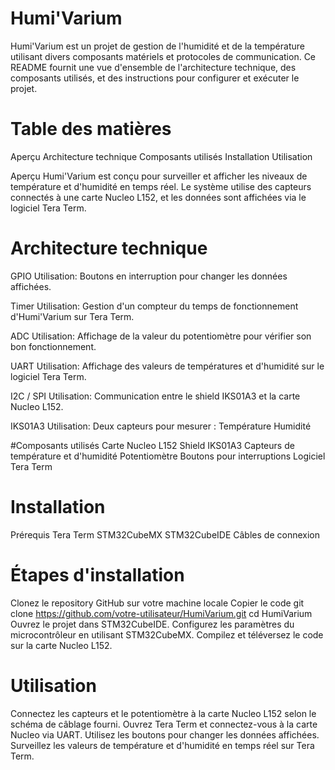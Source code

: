 # Humi'Varium
Humi'Varium est un projet de gestion de l'humidité et de la température utilisant divers composants matériels et protocoles de communication. Ce README fournit une vue d'ensemble de l'architecture technique, des composants utilisés, et des instructions pour configurer et exécuter le projet.

# Table des matières
Aperçu
Architecture technique
Composants utilisés
Installation
Utilisation

Aperçu
Humi'Varium est conçu pour surveiller et afficher les niveaux de température et d'humidité en temps réel. Le système utilise des capteurs connectés à une carte Nucleo L152, et les données sont affichées via le logiciel Tera Term.

# Architecture technique
GPIO
Utilisation: Boutons en interruption pour changer les données affichées.

Timer
Utilisation: Gestion d'un compteur du temps de fonctionnement d'Humi'Varium sur Tera Term.

ADC
Utilisation: Affichage de la valeur du potentiomètre pour vérifier son bon fonctionnement.

UART
Utilisation: Affichage des valeurs de températures et d'humidité sur le logiciel Tera Term.

I2C / SPI
Utilisation: Communication entre le shield IKS01A3 et la carte Nucleo L152.

IKS01A3
Utilisation: Deux capteurs pour mesurer :
Température
Humidité

#Composants utilisés
Carte Nucleo L152
Shield IKS01A3
Capteurs de température et d'humidité
Potentiomètre
Boutons pour interruptions
Logiciel Tera Term

# Installation
Prérequis
Tera Term
STM32CubeMX
STM32CubeIDE
Câbles de connexion

# Étapes d'installation
Clonez le repository GitHub sur votre machine locale
Copier le code
git clone https://github.com/votre-utilisateur/HumiVarium.git
cd HumiVarium
Ouvrez le projet dans STM32CubeIDE.
Configurez les paramètres du microcontrôleur en utilisant STM32CubeMX.
Compilez et téléversez le code sur la carte Nucleo L152.

# Utilisation
Connectez les capteurs et le potentiomètre à la carte Nucleo L152 selon le schéma de câblage fourni.
Ouvrez Tera Term et connectez-vous à la carte Nucleo via UART.
Utilisez les boutons pour changer les données affichées.
Surveillez les valeurs de température et d'humidité en temps réel sur Tera Term.
